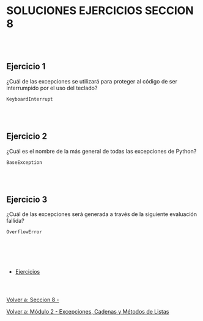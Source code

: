 # **SOLUCIONES EJERCICIOS SECCION 8**  
<br></br>  

## **Ejercicio 1**  

¿Cuál de las excepciones se utilizará para proteger al código de ser interrumpido por el uso del teclado?  
```
KeyboardInterrupt
```

<br></br>  

## **Ejercicio 2**  

¿Cuál es el nombre de la más general de todas las excepciones de Python?  
```
BaseException
```

<br></br>  

## **Ejercicio 3**  

¿Cuál de las excepciones será generada a través de la siguiente evaluación fallida?
```
OverflowError
```  
#  
<br></br>

- [Ejercicios](Sec8-ej.md)
<br></br>
#  

[Volver a: Seccion 8 - ](_Seccion8.md)  

[Volver a: Módulo 2 - Excepciones, Cadenas y Métodos de Listas](../README.md)